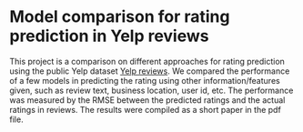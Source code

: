 # Model comparison for rating prediction in Yelp reviews
This project is a comparison on different approaches for rating prediction using the public Yelp dataset [Yelp reviews](https://www.yelp.com/dataset). We compared the performance of a few models in predicting the rating using other information/features given, such as review text, business location, user id, etc. The performance was measured by the RMSE between the predicted ratings and the actual ratings in reviews. 
The results were compiled as a short paper in the pdf file.
